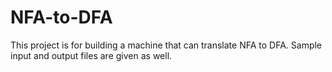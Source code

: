 # NFA-to-DFA

This project is for building a machine that can translate NFA to DFA. Sample input and output files are given as well.
